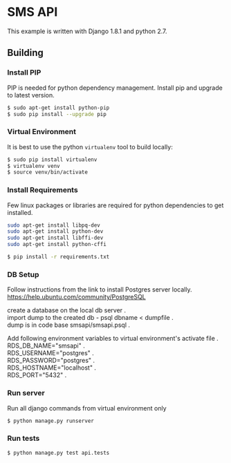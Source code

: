 # SMS API

This example is written with Django 1.8.1 and python 2.7.

## Building
### Install PIP
PIP is needed for python dependency management. Install pip and upgrade to latest version.
```sh
$ sudo apt-get install python-pip
$ sudo pip install --upgrade pip
```

### Virtual Environment
It is best to use the python `virtualenv` tool to build locally:

```sh
$ sudo pip install virtualenv
$ virtualenv venv
$ source venv/bin/activate
```
### Install Requirements
Few linux packages or libraries are required for python dependencies to get installed.  
```sh
sudo apt-get install libpq-dev
sudo apt-get install python-dev
sudo apt-get install libffi-dev
sudo apt-get install python-cffi
```

```sh
$ pip install -r requirements.txt
```
### DB Setup
Follow instructions from the link to install Postgres server locally.
https://help.ubuntu.com/community/PostgreSQL

create a database on the local db server .   
import dump to the created db - psql dbname < dumpfile .   
dump is in code base smsapi/smsapi.psql . 

Add following environment variables to virtual environment's activate file .   
RDS_DB_NAME="smsapi" .  
RDS_USERNAME="postgres" .   
RDS_PASSWORD="postgres" .   
RDS_HOSTNAME="localhost" .   
RDS_PORT="5432" .   

### Run server
Run all django commands from virtual environment only  
```sh
$ python manage.py runserver
```

### Run tests
```sh
$ python manage.py test api.tests
```

